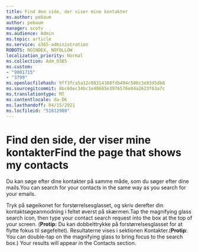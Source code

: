 ```yaml
---
title: Find den side, der viser mine kontakter
ms.author: pebaum
author: pebaum
manager: scotv
ms.audience: Admin
ms.topic: article
ms.service: o365-administration
ROBOTS: NOINDEX, NOFOLLOW
localization_priority: Normal
ms.collection: Adm_O365
ms.custom:
- "9001715"
- "3799"
ms.openlocfilehash: 9ff3fca5a12c08314388fdb494c598c3e03d5db8
ms.sourcegitcommit: 8bc60ec34bc1e40685e3976576e04a2623f63a7c
ms.translationtype: MT
ms.contentlocale: da-DK
ms.lasthandoff: 04/15/2021
ms.locfileid: "51812980"
---
```

# <a name="find-the-page-that-shows-my-contacts"></a><span data-ttu-id="b0f1c-102">Find den side, der viser mine kontakter</span><span class="sxs-lookup"><span data-stu-id="b0f1c-102">Find the page that shows my contacts</span></span>

<span data-ttu-id="b0f1c-103">Du kan søge efter dine kontakter på samme måde, som du søger efter dine mails.</span><span class="sxs-lookup"><span data-stu-id="b0f1c-103">You can search for your contacts in the same way as you search for your emails.</span></span>
 
<span data-ttu-id="b0f1c-104">Tryk på søgeikonet for forstørrelsesglasset, og skriv derefter din kontaktsøgeanmodning i feltet øverst på skærmen.</span><span class="sxs-lookup"><span data-stu-id="b0f1c-104">Tap the magnifying glass search icon, then type your contact search request into the box at the top of your screen.</span></span> <span data-ttu-id="b0f1c-105">(**Protip:** Du kan dobbelttrykke på forstørrelsesglasset for at flytte fokus til søgefeltet). Resultaterne vises i sektionen Kontakter.</span><span class="sxs-lookup"><span data-stu-id="b0f1c-105">(**Protip**: You can double-tap on the magnifying glass to bring focus to the search box.) Your results will appear in the Contacts section.</span></span>
